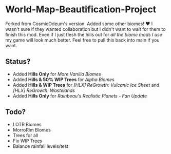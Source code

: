 # World-Map-Beautification-Project
Forked from CosmicOdeum's version. Added some other biomes! ♥
I wasn't sure if they wanted collaboration but I didn't want to wait for them to finish this mod. Even if I just flesh the hills out for *all the biome mods I use* my game will look much better. Feel free to pull this back into main if you want.

## Status?
- Added **Hills Only** for *More Vanilla Biomes*
- Added **Hills & 50% WIP Trees** for *Alpha Biomes*
- Added **Hills & WIP Trees** for *[HLX] ReGrowth: Vulcanic Ice Sheet* and *[HLX] ReGrowth: Wastelands*
- Added **Hills Only** for *Rainbeau's Realistic Planets - Fan Update*

## Todo?
- LOTR Biomes
- MorroRim Biomes
- Trees for all
- Fix WIP Trees
- Balance rainfall levels/test
